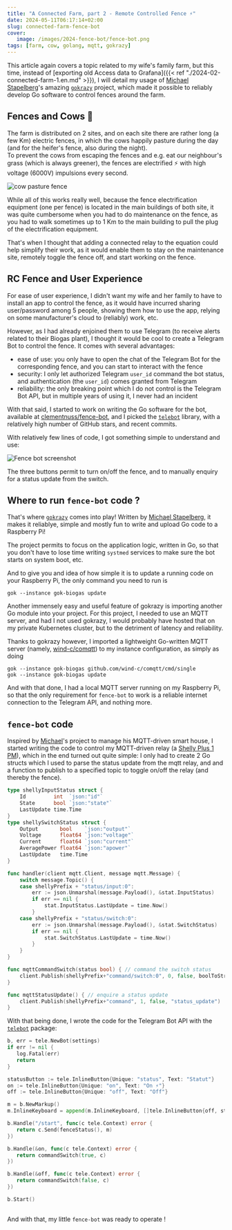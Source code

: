 ```yaml
---
title: "A Connected Farm, part 2 - Remote Controlled Fence ⚡️"
date: 2024-05-11T06:17:14+02:00
slug: connected-farm-fence-bot
cover:
   image: /images/2024-fence-bot/fence-bot.png
tags: [farm, cow, golang, mqtt, gokrazy]
---
```


This article again covers a topic related to my wife's family farm, but this
time, instead of [exporting old Access data to Grafana]({{< ref
"./2024-02-connected-farm-1.en.md" >}}), I will detail my usage of [Michael
Stapelberg](https://michael.stapelberg.ch/)'s amazing
[`gokrazy`](https://gokrazy.org/) project, which made it possible to reliably
develop Go software to control  fences around the farm.

## Fences and Cows 🐄

The farm is distributed on 2 sites, and on each site there are rather long (a
few Km) electric fences, in which the cows happily pasture during the day (and
for the heifer's fence, also during the night). \
To prevent the cows from
escaping the fences and e.g. eat our neighbour's grass (which is always
greener), the fences are electrified ⚡️ with high voltage (6000V) impulsions
every second.

![cow pasture fence](/images/2024-fence-bot/pasture-fence-overview.png)

While all of this works really well, because the fence electrification
equipment (one per fence) is located in the main buildings of both site, it was
quite cumbersome when you had to do maintenance on the fence, as you had to
walk sometimes up to 1 Km to the main building to pull the plug of the
electrification equipment.

That's when I thought that adding a connected relay to the equation could help
simplify their work, as it would enable them to stay on the maintenance site,
remotely toggle the fence off, and start working on the fence.

## RC Fence and User Experience

For ease of user experience, I didn't want my wife and her family to have to
install an app to control the fence, as it would have incurred sharing
user/password among 5 people, showing them how to use the app, relying on some
manufacturer's cloud to (reliably) work, etc. 

However, as I had already enjoined them to use Telegram (to receive alerts
related to their Biogas plant), I thought it would be cool to create a Telegram
Bot to control the fence. It comes with several advantages:
- ease of use: you only have to open the chat of the Telegram Bot for the
  corresponding fence, and you can start to interact with the fence
- security: I only let authorized Telegram `user_id` command the bot status,
  and authentication (the `user_id`) comes granted from Telegram
- reliability: the only breaking point which I do not control is the Telegram
  Bot API, but in multiple years of using it, I never had an incident

With that said, I started to work on writing the Go software for the bot,
available at [clementnuss/fence-bot](https://github.com/clementnuss/fence-bot),
and I picked the [`telebot`](https://github.com/tucnak/telebot) library, with a
relatively high number of GitHub stars, and recent commits.

With relatively few lines of code, I got something simple to understand and use:

![Fence bot screenshot](/images/2024-fence-bot/fence-bot-screenshot.png)

The three buttons permit to turn on/off the fence, and to manually enquiry for
a status update from the switch.

## Where to run `fence-bot` code ?

That's where [`gokrazy`](https://gokrazy.org/) comes into play! Written by
[Michael Stapelberg](https://michael.stapelberg.ch/), it makes it reliablye,
simple and mostly fun to write and upload Go code to a Raspberry Pi!

The project permits to focus on the application logic, written in Go, so that
you don't have to lose time writing `systmed` services to make sure the bot
starts on system boot, etc.

And to give you and idea of how simple it is to update a running code on your
Raspberry Pi, the only command you need to run is
```shell
gok --instance gok-biogas update
```

Another immensely easy and useful feature of gokrazy is importing another Go
module into your project. For this project, I needed to use an MQTT server, and
had I not used gokrazy, I would probably have hosted that on my private
Kubernetes cluster, but to the detriment of latency and reliability.

Thanks to gokrazy however, I imported a lightweight Go-written MQTT server
(namely, [wind-c/comqtt](https://github.com/wind-c/comqtt/)) to my instance
configuration, as simply as doing
```shell
gok --instance gok-biogas github.com/wind-c/comqtt/cmd/single
gok --instance gok-biogas update
```

And with that done, I had a local MQTT server running on my Raspberry Pi, so
that the only requirement for `fence-bot` to work is a reliable internet
connection to the Telegram API, and nothing more.

## `fence-bot` code

Inspired by [Michael](https://github.com/stapelberg/regelwerk)'s project to
manage his MQTT-driven smart house, I started writing the code to control my
MQTT-driven relay (a [Shelly Plus 1
PM](https://www.shelly.com/en-ch/products/product-overview/shelly-plus-1-pm)),
which in the end turned out quite simple: I only had to create 2 Go structs
which I used to parse the status update from the mqtt relay, and and a
function to publish to a specified topic to toggle on/off the relay (and
thereby the fence).

```go
type shellyInputStatus struct {
	Id         int  `json:"id"`
	State      bool `json:"state"`
	LastUpdate time.Time
}
type shellySwitchStatus struct {
	Output       bool    `json:"output"`
	Voltage      float64 `json:"voltage"`
	Current      float64 `json:"current"`
	AveragePower float64 `json:"apower"`
	LastUpdate   time.Time
}

func handler(client mqtt.Client, message mqtt.Message) {
	switch message.Topic() {
	case shellyPrefix + "status/input:0":
		err := json.Unmarshal(message.Payload(), &stat.InputStatus)
		if err == nil {
			stat.InputStatus.LastUpdate = time.Now()
		}
	case shellyPrefix + "status/switch:0":
		err := json.Unmarshal(message.Payload(), &stat.SwitchStatus)
		if err == nil {
			stat.SwitchStatus.LastUpdate = time.Now()
		}
	}
}

func mqttCommandSwitch(status bool) { // command the switch status
	client.Publish(shellyPrefix+"command/switch:0", 0, false, boolToStr(status))
}

func mqttStatusUpdate() { // enquire a status update
	client.Publish(shellyPrefix+"command", 1, false, "status_update")
}
```

With that being done, I wrote the code for the Telegram Bot API with the
[`telebot`](https://github.com/tucnak/telebot) package:

```Go
b, err = tele.NewBot(settings)
if err != nil {
   log.Fatal(err)
   return
}

statusButton := tele.InlineButton{Unique: "status", Text: "Statut"}
on := tele.InlineButton{Unique: "on", Text: "On ⚡️"}
off := tele.InlineButton{Unique: "off", Text: "Off"}

m = b.NewMarkup()
m.InlineKeyboard = append(m.InlineKeyboard, []tele.InlineButton{off, statusButton, on})

b.Handle("/start", func(c tele.Context) error {
   return c.Send(fenceStatus(), m)
})

b.Handle(&on, func(c tele.Context) error {
   return commandSwitch(true, c)
})

b.Handle(&off, func(c tele.Context) error {
   return commandSwitch(false, c)
})

b.Start()
    
```

And with that, my little `fence-bot` was ready to operate !

